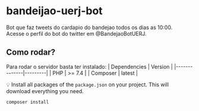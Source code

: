 # bandeijao-uerj-bot
Bot que faz tweets do cardapio do bandejao todos os dias as 10:00. <br>
Acesse o perfil do bot do twitter em @BandejaoBotUERJ.

## Como rodar?

Para rodar o servidor basta ter instalado:
| Dependencies | Version |
|--------------|---------|
| PHP          | \>= 7.4 |
| Composer     | latest  |

:bulb: Install all packages of the `package.json` on your project. This will download everything you need.

```
composer install
```

